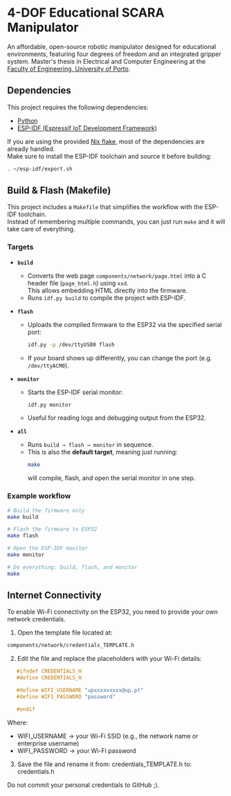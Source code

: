 # 4-DOF Educational SCARA Manipulator

An affordable, open-source robotic manipulator designed for educational environments, featuring four degrees of freedom and an integrated gripper system. Master's thesis in Electrical and Computer Engineering at the [Faculty of Engineering, University of Porto](https://www.up.pt/feup/en/).

## Dependencies

This project requires the following dependencies:

- [Python](https://www.python.org/)
- [ESP-IDF (Espressif IoT Development Framework)](https://docs.espressif.com/projects/esp-idf/en/stable/esp32/get-started/index.html)

If you are using the provided [Nix flake](./flake.nix), most of the dependencies are already handled.  
Make sure to install the ESP-IDF toolchain and source it before building:

```bash
. ~/esp-idf/export.sh
```

## Build & Flash (Makefile)

This project includes a `Makefile` that simplifies the workflow with the ESP-IDF toolchain.  
Instead of remembering multiple commands, you can just run `make` and it will take care of everything.

### Targets

- **`build`**  
  - Converts the web page `components/network/page.html` into a C header file (`page_html.h`) using `xxd`.  
    This allows embedding HTML directly into the firmware.  
  - Runs `idf.py build` to compile the project with ESP-IDF.

- **`flash`**  
  - Uploads the compiled firmware to the ESP32 via the specified serial port:  
    ```bash
    idf.py -p /dev/ttyUSB0 flash
    ```
  - If your board shows up differently, you can change the port (e.g. `/dev/ttyACM0`).

- **`monitor`**  
  - Starts the ESP-IDF serial monitor:  
    ```bash
    idf.py monitor
    ```
  - Useful for reading logs and debugging output from the ESP32.

- **`all`**  
  - Runs `build → flash → monitor` in sequence.  
  - This is also the **default target**, meaning just running:
    ```bash
    make
    ```
    will compile, flash, and open the serial monitor in one step.

### Example workflow

```bash
# Build the firmware only
make build

# Flash the firmware to ESP32
make flash

# Open the ESP-IDF monitor
make monitor

# Do everything: build, flash, and monitor
make
```

## Internet Connectivity

To enable Wi-Fi connectivity on the ESP32, you need to provide your own network credentials.

1. Open the template file located at:
```bash
components/network/credentials_TEMPLATE.h
```

2. Edit the file and replace the placeholders with your Wi-Fi details:
```c
   #ifndef CREDENTIALS_H
   #define CREDENTIALS_H

   #define WIFI_USERNAME "upxxxxxxxxx@up.pt"
   #define WIFI_PASSWORD "password"

   #endif
```
Where:
   - WIFI_USERNAME → your Wi-Fi SSID (e.g., the network name or enterprise username)
   - WIFI_PASSWORD → your Wi-Fi password

3. Save the file and rename it from:
   credentials_TEMPLATE.h
   to:
   credentials.h

Do not commit your personal credentials to GitHub ;).
